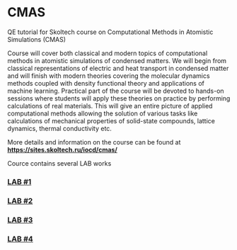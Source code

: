 # CMAS
QE tutorial for Skoltech course on Computational Methods in Atomistic Simulations (CMAS) 

Course will cover both classical and modern topics of computational methods in atomistic simulations of condensed matters. We will begin from classical representations of electric and heat transport in condensed matter and will finish with modern theories covering the molecular dynamics methods coupled with density functional theory and applications of machine learning. Practical part of the course will be devoted to hands-on sessions where students will apply these theories on practice by performing calculations of real materials. This will give an entire picture of applied computational methods allowing the solution of various tasks like calculations of mechanical properties of solid-state compounds, lattice dynamics, thermal conductivity etc.

More details and information on the course can be found at **https://sites.skoltech.ru/iocd/cmas/**

Cource contains several LAB works
### [LAB #1](https://github.com/AlexanderKvashnin/CMAS/blob/main/LAB1.md)
### [LAB #2](https://github.com/AlexanderKvashnin/CMAS/blob/main/LAB2.md)
### [LAB #3](https://github.com/AlexanderKvashnin/CMAS/blob/main/LAB3.md)
### [LAB #4](https://github.com/AlexanderKvashnin/CMAS/blob/main/LAB4.md)
